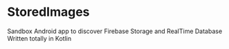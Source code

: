 # StoredImages
Sandbox Android app to discover Firebase Storage and RealTime Database
Written totally in Kotlin
